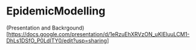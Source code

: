 # EpidemicModelling

(Presentation and Backrgound)[https://docs.google.com/presentation/d/1eRzuEhXRVzON_uKlEluuLCM1-DhLs1DSfO_P0LdITY0/edit?usp=sharing]
